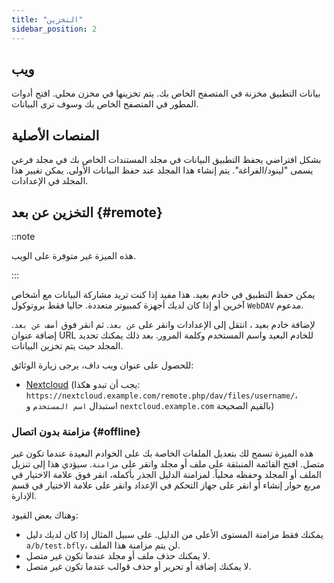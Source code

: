 ```yaml
---
title: "التخزين"
sidebar_position: 2
---
```


## ويب

بيانات التطبيق مخزنة في المتصفح الخاص بك. يتم تخزينها في مخزن محلي. افتح أدوات المطور في المتصفح الخاص بك وسوف ترى البيانات.

## المنصات الأصلية

بشكل افتراضي يحفظ التطبيق البيانات في مجلد المستندات الخاص بك في مجلد فرعي يسمى "لينود/الفراغة". يتم إنشاء هذا المجلد عند حفظ البيانات الأولى. يمكن تغيير هذا المجلد في الإعدادات.

## التخزين عن بعد {#remote}

::note

هذه الميزة غير متوفرة على الويب.

:::

يمكن حفظ التطبيق في خادم بعيد. هذا مفيد إذا كنت تريد مشاركة البيانات مع أشخاص آخرين أو إذا كان لديك أجهزة كمبيوتر متعددة. حاليا فقط بروتوكول `WebDAV` مدعوم.

لإضافة خادم بعيد ، انتقل إلى الإعدادات وانقر على `عن بعد`. ثم انقر فوق `أضف عن بعد`. إضافة عنوان URL للخادم البعيد واسم المستخدم وكلمة المرور. بعد ذلك يمكنك تحديد المجلد حيث يتم تخزين البيانات.

للحصول على عنوان ويب داف، يرجى زيارة الوثائق:

* [Nextcloud](https://docs.nextcloud.com/server/latest/user_manual/en/files/access_webdav.html) (يجب أن تبدو هكذا: `https://nextcloud.example.com/remote.php/dav/files/username/`، استبدال `اسم المستخدم` و `nextcloud.example.com` بالقيم الصحيحة)

### مزامنة بدون اتصال {#offline}

هذه الميزة تسمح لك بتعديل الملفات الخاصة بك على الخوادم البعيدة عندما تكون غير متصل. افتح القائمة المنبثقة على ملف أو مجلد وانقر على `مزامنة`. سيؤدي هذا إلى تنزيل الملف أو المجلد وحفظه محلياً. لمزامنة الدليل الجذر بأكمله، انقر فوق علامة الاختيار في مربع حوار إنشاء أو انقر على جهاز التحكم في الإعداد وانقر على علامة الاختيار في قسم الإدارة.

وهناك بعض القيود:

* يمكنك فقط مزامنة المستوى الأعلى من الدليل. على سبيل المثال إذا كان لديك دليل `a/b/test.bfly`، لن يتم مزامنة هذا الملف.
* لا يمكنك حذف ملف أو مجلد عندما تكون غير متصل.
* لا يمكنك إضافة أو تحرير أو حذف قوالب عندما تكون غير متصل.
